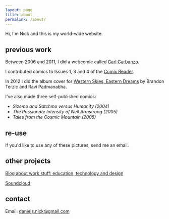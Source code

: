 ```yaml
---
layout: page
title: about
permalink: /about/
---
```


Hi, I'm Nick and this is my world-wide website.

## previous work

Between 2006 and 2011, I did a webcomic called [Carl Garbanzo](/carl-garbanzo).

I contributed comics to Issues 1, 3 and 4 of the [Comix Reader](http://highlowcomics.blogspot.com/2014/07/brit-comics-comix-reader.html).

In 2012 I did the album cover for [Western Skies, Eastern Dreams](https://xalamproject.bandcamp.com/album/western-skies-eastern-dreams) by Brandon Terzic and Ravi Padmanabha.

I've also made three self-published comics:

-   *Sizemo and Satchmo versus Humanity (2004)*
-   *The Passionate Intensity of Neil Armstrong (2005)*
-   *Tales from the Cosmic Mountain (2005)*

## re-use

If you'd like to use any of these pictures, send me an email.

## other projects

[Blog about work stuff: education, technology and design](http://mrndaniels.wordpress.com/)

[Soundcloud](https://soundcloud.com/nickdaniels)

## contact

Email: daniels.nick@gmail.com
